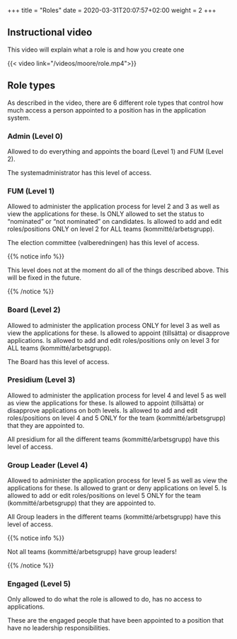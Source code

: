 +++
title = "Roles"
date =  2020-03-31T20:07:57+02:00
weight = 2
+++

## Instructional video

This video will explain what a role is and how you create one

{{< video link="/videos/moore/role.mp4">}}

## Role types

As described in the video, there are 6 different role types that control how much access a person appointed to a position has in the application system.

### Admin (Level 0)

Allowed to do everything and appoints the board (Level 1) and FUM (Level 2).

The systemadministrator has this level of access.

### FUM (Level 1)

Allowed to administer the application process for level 2 and 3 as well as view the applications for these. Is ONLY allowed to set the status to “nominated” or “not nominated” on candidates. Is allowed to add and edit roles/positions ONLY on level 2 for ALL teams (kommitté/arbetsgrupp).

The election committee (valberedningen) has this level of access.

{{% notice info %}}

This level does not at the moment do all of the things described above. This will be fixed in the future.

{{% /notice %}}

### Board (Level 2)

Allowed to administer the application process ONLY for level 3 as well as view the applications for these. Is allowed to appoint (tillsätta) or disapprove applications. Is allowed to add and edit roles/positions only on level 3 for ALL teams (kommitté/arbetsgrupp).

The Board has this level of access.

### Presidium (Level 3)

Allowed to administer the application process for level 4 and level 5 as well as view the applications for these. Is allowed to appoint (tillsätta) or disapprove applications on both levels. Is allowed to add and edit roles/positions on level 4 and 5 ONLY for the team (kommitté/arbetsgrupp) that they are appointed to.

All presidium for all the different teams (kommitté/arbetsgrupp) have this level of access.

### Group Leader (Level 4)

Allowed to administer the application process for level 5 as well as view the applications for these. Is allowed to grant or deny applications on level 5. Is allowed to add or edit roles/positions on level 5 ONLY for the team (kommitté/arbetsgrupp) that they are appointed to.

All Group leaders in the different teams (kommitté/arbetsgrupp) have this level of access.

{{% notice info %}}

Not all teams (kommitté/arbetsgrupp) have group leaders!

{{% /notice %}}

### Engaged (Level 5)

Only allowed to do what the role is allowed to do, has no access to applications.

These are the engaged people that have been appointed to a position that have no leadership responsibilities.

